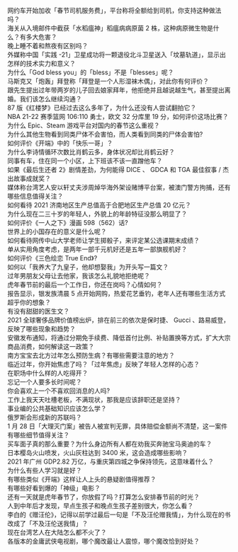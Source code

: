 网约车开始加收「春节司机服务费」，平台称将全额给到司机，你支持这种做法吗？  
海关从入境邮件中截获「水稻瘟神」稻瘟病病原菌 2 株，这种病原微生物是什么？有多大危害？  
晚上睡不着和熬夜有区别吗？  
外媒称中国「实践 -21」卫星成功将一颗退役北斗卫星送入「坟墓轨道」，显示出怎样的技术实力和意义？  
为什么「God bless you」的「bless」不是「blesses」呢？  
马斯克又「炮轰」拜登称「拜登是一个人形湿袜木偶」，对此你有何评价？  
跟先生提出过年带两岁的儿子回去娘家拜年，他拒绝并且越说越生气，甚至提出离婚。我们该怎么继续沟通？  
87 版《红楼梦》已经过去这么多年了，为什么还没有人尝试翻拍它？  
NBA 21-22 赛季篮网 106:110 勇士，欧文 32 分库里 19 分，如何评价这场比赛？  
为什么 Epic、Steam 游戏平台对国内的春节这么重视？  
为什么其他生物看到同类尸体不会害怕，而人类看到同类的尸体会害怕?  
如何评价《开端》中的「快乐一哥」？  
为什么李诗情循环次数比肖鹤云多，身体状况却比肖鹤云好？  
同事有车，住在同一个小区，上下班该不该一直蹭他车？  
如果《最后生还者 2》剧情差劲，为何能得 DICE 、 GDCA 和 TGA 最佳叙事 / 杰出故事成就奖？  
媒体称台湾艺人安以轩丈夫涉周焯华海外架设赌博平台案，被澳门警方拘捕，还有哪些信息值得关注？  
如何看待 2021 济南地区生产总值高于合肥地区生产总值 20 亿元？  
为什么现在二三十岁的年轻人，外貌上的年龄特征没那么明显了？  
如何评价《一人之下》漫画 598（562）话?  
世界上的小国存在的意义是什么呢？  
如何看待网传中山大学老师让学生掷骰子，来评定某公选课期末成绩？  
单从实用角度考虑，是两年一部千元机好还是五年一部旗舰机好？  
如何评价《三色绘恋 True End》?  
如何以「我养大了九皇子，他却想娶我」为开头写一篇文？  
过年男朋友父母让去他家，我该怎么礼貌地拒绝呢？  
虎年春节前的最后一个工作日，你还在岗吗？心情如何？  
报告显示，银发族清晨 5 点开始网购，热爱花艺垂钓，老年人还有哪些生活方式超乎你的想象？  
有没有甜甜的医生文？  
2021 全球奢侈品牌价值榜出炉，排在前三的依次是保时捷、 Gucci 、路易威登，反映了哪些现象和趋势？  
安徽发布通知，将通过分期免手续费、降低首付比例、补贴置换等方式，扩大大宗商品消费，如何解读这一政策？  
南方宝宝去北方过年怎么预防生病？有哪些需要注意的地方？  
临近过年，你开始焦虑了吗？「过年焦虑」反映了年轻人怎样的心态？  
在职场中什么样的人吃得开？  
忘记一个人要多长时间呢？  
你会喜欢上一个不喜欢回消息的人吗?  
工作上我天天吐槽老板，不满现状，那我是应该辞职还是坚持？  
事业编的公共基础知识应该怎么学？  
俄罗斯会形成新的苏联吗？  
1 月 28 日「大理灭门案」被告人被宣判无罪，具体赔偿金额尚不清楚，这一案件有哪些细节值得关注？  
买车面子真的那么重要？为什么身边所有人都在劝我买奔驰宝马奥迪的车？  
日本樱岛火山喷发，火山灰柱达到 3400 米，这会造成哪些影响？  
2021 年广州 GDP2.82 万亿，与重庆第四城之争保持领先，这意味着什么？  
为什么有些人学习就是好？  
有哪些类似《开端》这样让人上头的悬疑剧值得推荐？  
有哪些好看到爆的「神级」电影？  
还有一天就是虎年春节了，你放假了吗？打算怎么安排春节前的时光？  
人到中年后才发现，早点生孩子和晚点生孩子差别很大，你怎么看？  
李白的《赠汪伦》，记得以前学过最后一句是「不及汪伦赠我情」，为什么现在的书改成了「不及汪伦送我情」？  
现在台湾艺人在大陆怎么都不火了？  
各版本的金庸武侠电视剧，哪个魔改最让人震惊，哪个魔改恰到好处？  
